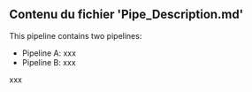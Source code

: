 ## Contenu du fichier 'Pipe_Description.md'

This pipeline contains two pipelines:
* Pipeline A: xxx
* Pipeline B: xxx

xxx